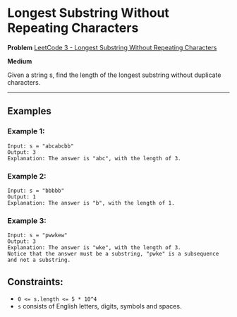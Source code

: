 # Longest Substring Without Repeating Characters

**Problem** [LeetCode 3 - Longest Substring Without Repeating Characters](https://leetcode.com/problems/longest-substring-without-repeating-characters/description/)

**Medium**

Given a string s, find the length of the longest substring without duplicate characters.

---

## Examples

### Example 1:

```
Input: s = "abcabcbb"
Output: 3
Explanation: The answer is "abc", with the length of 3.
```

### Example 2:

```
Input: s = "bbbbb"
Output: 1
Explanation: The answer is "b", with the length of 1.
```

### Example 3:

```
Input: s = "pwwkew"
Output: 3
Explanation: The answer is "wke", with the length of 3.
Notice that the answer must be a substring, "pwke" is a subsequence and not a substring.
```

## Constraints:

- `0 <= s.length <= 5 * 10^4`
- `s` consists of English letters, digits, symbols and spaces.
